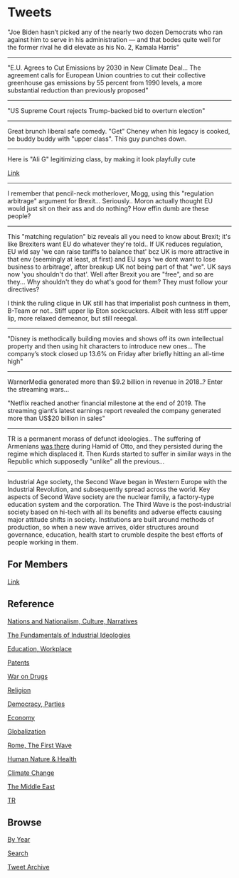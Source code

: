 # Tweets

"Joe Biden hasn’t picked any of the nearly two dozen Democrats who ran
against him to serve in his administration — and that bodes quite well
for the former rival he did elevate as his No. 2, Kamala Harris"

---

"E.U. Agrees to Cut Emissions by 2030 in New Climate Deal... The
agreement calls for European Union countries to cut their collective
greenhouse gas emissions by 55 percent from 1990 levels, a more
substantial reduction than previously proposed"

---

"US Supreme Court rejects Trump-backed bid to overturn election"

---

Great brunch liberal safe comedy. "Get" Cheney when his legacy is
cooked, be buddy buddy with "upper class". This guy punches down.

---

Here is "Ali G" legitimizing class, by making it look playfully cute

[Link](https://youtu.be/03SiNNYJu3g?t=168)

---

I remember that pencil-neck motherlover, Mogg, using this "regulation
arbitrage" argument for Brexit... Seriously.. Moron actually thought
EU would just sit on their ass and do nothing? How effin dumb are
these people?

---

This "matching regulation" biz reveals all you need to know about
Brexit; it's like Brexiters want EU do whatever they're told.. If UK
reduces regulation, EU wld say 'we can raise tariffs to balance that'
bcz UK is more attractive in that env (seemingly at least, at first)
and EU says 'we dont want to lose business to arbitrage', after
breakup UK not being part of that "we". UK says now 'you shouldn't do
that'. Well after Brexit you are "free", and so are they... Why
shouldn't they do what's good for them? They must follow your
directives?

I think the ruling clique in UK still has that imperialist posh
cuntness in them, B-Team or not.. Stiff upper lip Eton
sockcuckers. Albeit with less stiff upper lip, more relaxed demeanor,
but still reeegal.

---

"Disney is methodically building movies and shows off its own
intellectual property and then using hit characters to introduce new
ones...  The company’s stock closed up 13.6% on Friday after briefly
hitting an all-time high"

---

WarnerMedia generated more than $9.2 billion in revenue in 2018..?
Enter the streaming wars...

"Netflix reached another financial milestone at the end of 2019. The
streaming giant’s latest earnings report revealed the company
generated more than US$20 billion in sales"

---

TR is a permanent morass of defunct ideologies.. The suffering of
Armenians [was there](2009/09/armenians-kurds.md#hamidiyaArmenian)
during Hamid of Otto, and they persisted during the regime which
displaced it. Then Kurds started to suffer in similar ways in the
Republic which supposedly "unlike" all the previous...

---

Industrial Age society, the Second Wave began in Western Europe with
the Industrial Revolution, and subsequently spread across the
world. Key aspects of Second Wave society are the nuclear family, a
factory-type education system and the corporation. The Third Wave is
the post-industrial society based on hi-tech with all its benefits and
adverse effects causing major attitude shifts in society. Institutions
are built around methods of production, so when a new wave arrives,
older structures around governance, education, health start to crumble
despite the best efforts of people working in them.

## For Members

[Link](https://thirdwave-members.herokuapp.com)

## Reference

[Nations and Nationalism, Culture, Narratives](/2013/02/nations-and-nationalism.md)

[The Fundamentals of Industrial Ideologies](/2011/04/fundamentals-of-industrial-ideologies.md)

[Education, Workplace](2017/09/education-workplace.md)

[Patents](/2018/09/patents.md)

[War on Drugs](/2019/11/war-on-drugs.md)

[Religion](/2015/04/god-religion.md)

[Democracy, Parties](/2016/11/democracy.md)

[Economy](/2018/05/economy.md)

[Globalization](/2018/09/globalization.md)

[Rome, The First Wave](/2017/12/rome.md)

[Human Nature & Health](/2020/07/human-nature.md)

[Climate Change](/2018/12/climate.md)

[The Middle East](/2019/07/middleeast.md)

[TR](../tr)

## Browse

[By Year](years.md)

[Search](search.html)

[Tweet Archive](/tweets/README.md)


